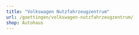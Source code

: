 ```yaml
---
title: "Volkswagen Nutzfahrzeugzentrum"
url: /goettingen/volkswagen-nutzfahrzeugzentrum/
shop: Autohaus
---
```

